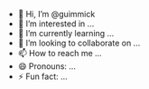 - 👋 Hi, I’m @guimmick
- 👀 I’m interested in ...
- 🌱 I’m currently learning ...
- 💞️ I’m looking to collaborate on ...
- 📫 How to reach me ...
- 😄 Pronouns: ...
- ⚡ Fun fact: ...

<!---
guimmick/guimmick is a ✨ special ✨ repository because its `README.md` (this file) appears on your GitHub profile.
You can click the Preview link to take a look at your changes.
--->
